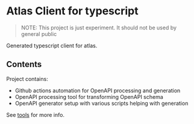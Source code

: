 #  Atlas Client for typescript

> NOTE: This project is just experiment. It should not be used by general public 

Generated typescript client for atlas.

## Contents

Project contains:

- Github actions automation for OpenAPI processing and generation
- OpenAPI processing tool for transforming OpenAPI schema
- OpenAPI generator setup with various scripts helping with generation

See [tools](./tools) for more info.

